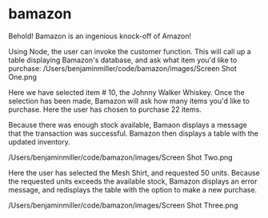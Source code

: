 # bamazon
Behold! Bamazon is an ingenious knock-off of Amazon! 

Using Node, the user can invoke the customer function. This will call up a table displaying Bamazon's database, and ask what item you'd like to purchase:
/Users/benjaminmiller/code/bamazon/images/Screen Shot One.png

Here we have selected item # 10, the Johnny Walker Whiskey. Once the selection has been made, Bamazon will ask how many items you'd like to purchase. Here the user has chosen to purchase 22 items.


Because there was enough stock available,  Bamaon displays a message that the transaction was successful. Bamazon then displays a table with the updated inventory.

/Users/benjaminmiller/code/bamazon/images/Screen Shot Two.png

Here the user has selected the Mesh Shirt, and requested 50 units. Because the requested units exceeds the available stock, Bamazon displays an error message, and redisplays the table with the option to make a new purchase.

/Users/benjaminmiller/code/bamazon/images/Screen Shot Three.png

